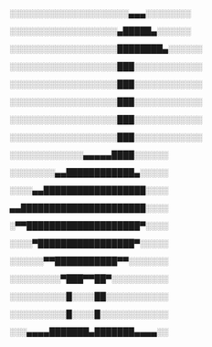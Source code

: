 ░░░░░░░░░░░░░░░░░░░░░▄▄▄░░░░░░░░

░░░░░░░░░░░░░░░░░░░▄█████▄░░░░░░

░░░░░░░░░░░░░░░░░░░████████▄░░░░░░

░░░░░░░░░░░░░░░░░░░███░░░░░░░░░░░░

░░░░░░░░░░░░░░░░░░░███░░░░░░░░░░░░

░░░░░░░░░░░░░░░░░░░███░░░░░░░░░░░░

░░░░░░░░░░░░░░░░░░░███░░░░░░░░░░░░

░░░░░░░░░░░░░░░░░░░███░░░░░░░░░░░░

░░░░░░░░░░░░░▄▄▄▄▄████░░░░░░

░░░░░░░░▄▄████████████▄░░░░░

░░░░▄▄██████████████████░░░░

▄▄██████████████████████░░░░

░▀▀████████████████████▀░░░░

░░░░▀█████████████████▀░░░░░

░░░░░░▀▀███████████▀▀░░░░░░░

░░░░░░░░░▀███▀▀██▀░░░░░░░░░░

░░░░░░░░░░█░░░░██░░░░░░░░░░░

░░░░░░░░░░█░░░░█░░░░░░░░░░░░

░░░▄▄▄▄███████▄███████▄▄▄▄░░
